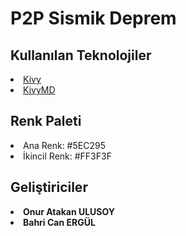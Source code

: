 # P2P Sismik Deprem
<h2>Kullanılan Teknolojiler</h2>
<li><a href="https://kivy.org/" target="_blank" >Kivy</a>
<li><a href="https://kivymd.readthedocs.io/en/1.1.1/" target="_blank"> KivyMD</a></li>

<h2>Renk Paleti</h2>
<li>Ana Renk: #5EC295</li>
<li>İkincil Renk: #FF3F3F</li>


<h2>Geliştiriciler</h2>
<li><strong>Onur Atakan ULUSOY</strong></li>
<li><strong>Bahri Can ERGÜL</strong></li>

